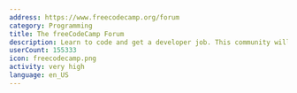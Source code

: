 ```yaml
---
address: https://www.freecodecamp.org/forum
category: Programming
title: The freeCodeCamp Forum
description: Learn to code and get a developer job. This community will help you.
userCount: 155333
icon: freecodecamp.png
activity: very high
language: en_US
---
```


